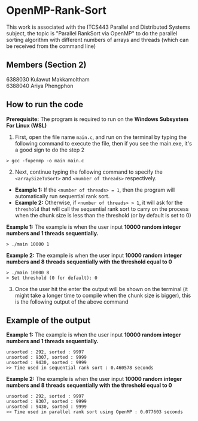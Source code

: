 # OpenMP-Rank-Sort

This work is associated with the ITCS443 Parallel and Distributed Systems subject, the topic is "Parallel RankSort via OpenMP" to do the parallel sorting algorithm with different numbers of arrays and threads (which can be received from the command line)

## Members (Section 2)
6388030 Kulawut Makkamoltham  
6388040 Ariya   Phengphon 

## How to run the code
**Prerequisite:** The program is required to run on the **Windows Subsystem For Linux (WSL)**

1. First, open the file name `main.c`, and run on the terminal by typing the following command to execute the file, then if you see the main.exe, it's a good sign to do the step 2

```shell
> gcc -fopenmp -o main main.c
```

2. Next, continue typing the following command to specify the `<arraySizeToSort>` and `<number of threads>` respectively.  
- **Example 1:** If the `<number of threads> = 1`, then the program will automatically run sequential rank sort.   
- **Example 2:** Otherwise, if `<number of threads> > 1`, it will ask for the ```threshold``` that will call the sequential rank sort to carry on the process when the chunk size is less than the threshold (or by default is set to 0)   

**Example 1:** The example is when the user input **10000 random integer numbers and 1 threads sequentially.**
```shell
> ./main 10000 1
```

**Example 2:** The example is when the user input **10000 random integer numbers and 8 threads sequentially with the threshold equal to 0**
```shell
> ./main 10000 8
> Set threshold (0 for default): 0
```


3. Once the user hit the enter the output will be shown on the terminal (it might take a longer time to compile when the chunk size is bigger), this is the following output of the above command

## Example of the output

**Example 1:** The example is when the user input **10000 random integer numbers and 1 threads sequentially.**
```
unsorted : 292, sorted : 9997
unsorted : 9307, sorted : 9999
unsorted : 9430, sorted : 9999
>> Time used in sequential rank sort : 0.460578 seconds
```

**Example 2:** The example is when the user input **10000 random integer numbers and 8 threads sequentially with the threshold equal to 0**
```
unsorted : 292, sorted : 9997
unsorted : 9307, sorted : 9999
unsorted : 9430, sorted : 9999
>> Time used in parallel rank sort using OpenMP : 0.077603 seconds
```

